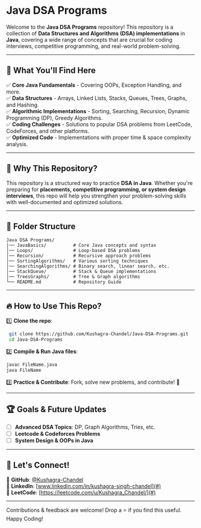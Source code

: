 # Java DSA Programs 

Welcome to the **Java DSA Programs** repository! This repository is a collection of **Data Structures and Algorithms (DSA) implementations** in **Java**, covering a wide range of concepts that are crucial for coding interviews, competitive programming, and real-world problem-solving.

---

## 📌 What You'll Find Here

✅ **Core Java Fundamentals** - Covering OOPs, Exception Handling, and more.  
✅ **Data Structures** - Arrays, Linked Lists, Stacks, Queues, Trees, Graphs, and Hashing.  
✅ **Algorithmic Implementations** - Sorting, Searching, Recursion, Dynamic Programming (DP), Greedy Algorithms.  
✅ **Coding Challenges** - Solutions to popular DSA problems from LeetCode, CodeForces, and other platforms.  
✅ **Optimized Code** - Implementations with proper time & space complexity analysis.  

---

## 🚀 Why This Repository?

This repository is a structured way to practice **DSA in Java**. Whether you're preparing for **placements, competitive programming, or system design interviews**, this repo will help you strengthen your problem-solving skills with well-documented and optimized solutions.

---

## 📂 Folder Structure

```
Java DSA Programs/
│── JavaBasics/          # Core Java concepts and syntax
│── Loops/               # Loop-based DSA problems
│── Recursion/           # Recursive approach problems
│── SortingAlgorithms/   # Various sorting techniques
│── SearchingAlgorithms/ # Binary search, linear search, etc.
│── StackQueue/          # Stack & Queue implementations
│── TreesGraphs/         # Tree & Graph algorithms
└── README.md            # Repository Guide
```

---

## 🔥 How to Use This Repo?

1️⃣ **Clone the repo**:  
```bash
 git clone https://github.com/Kushagra-Chandel/Java-DSA-Programs.git
 cd Java-DSA-Programs
```

2️⃣ **Compile & Run Java files**:  
```bash
javac FileName.java
java FileName
```

3️⃣ **Practice & Contribute**: Fork, solve new problems, and contribute! 🚀

---

## 🏆 Goals & Future Updates
- [ ] **Advanced DSA Topics**: DP, Graph Algorithms, Tries, etc.
- [ ] **Leetcode & Codeforces Problems**
- [ ] **System Design & OOPs in Java**

---

## 📢 Let's Connect!
📌 **GitHub**: [@Kushagra-Chandel](https://github.com/Kushagra-Chandel)  
📌 **LinkedIn**: [www.linkedin.com/in/kushagra-singh-chandel](#)  
📌 **LeetCode**: [https://leetcode.com/u/Kushagra_Chandel/](#)  

---

Contributions & feedback are welcome! Drop a ⭐ if you find this useful. Happy Coding! 

